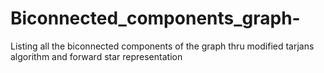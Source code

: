 # Biconnected_components_graph-
Listing all the biconnected components of the graph thru modified tarjans algorithm and forward star representation
